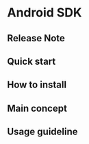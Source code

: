 # Android SDK

##  Release Note

## Quick start

## How to install

## Main concept

## Usage guideline 
